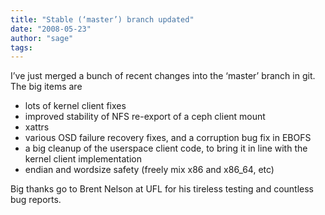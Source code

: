 ```yaml
---
title: "Stable (‘master’) branch updated"
date: "2008-05-23"
author: "sage"
tags: 
---
```


I’ve just merged a bunch of recent changes into the ‘master’ branch in git.  The big items are

- lots of kernel client fixes
- improved stability of NFS re-export of a ceph client mount
- xattrs
- various OSD failure recovery fixes, and a corruption bug fix in EBOFS
- a big cleanup of the userspace client code, to bring it in line with the kernel client implementation
- endian and wordsize safety (freely mix x86 and x86\_64, etc)

Big thanks go to Brent Nelson at UFL for his tireless testing and countless bug reports.

